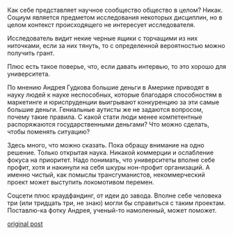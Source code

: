 Как себе представляет научное сообщество общество в целом? Никак. Социум является предметом исследования некоторых дисциплин, но в целом контекст происходящего не интересует исследователя.

Исследователь видит некие черные ящики с торчащими из них ниточками, если за них тянуть, то с определенной вероятностью можно получить грант.

Плюс есть такое поверье, что, если давать интервью, то это хорошо для университета.

По мнению Андрея Гудкова большие деньги в Америке приводят в науку людей к науке неспособных, которые благодаря способностям в маркетинге и юриспруденции выигрывают конкуренцию за эти самые большие деньги. Гениальные аутисты же не задаются вопросом, почему такие правила. С какой стати люди менее компетентные распоряжаются государственными деньгами? Что можно сделать, чтобы поменять ситуацию?

Здесь много, что можно сказать. Пока обращу внимание на одно решение. Только открытая наука. Никакой коммерции и ослабление фокуса на приоритет. Надо понимать, что университеты вполне себе профит, хотя и накинули на себя шкуры нон-профит организаций. А именно чистый, как помыслы трансгуманистов, некоммерческий проект может выступить локомотивом перемен.

Соцсети плюс краудфандинг, от идеи до завода. Вполне себе человека три (или тридцать три, не знаю) могли бы справиться с таким проектам. Поставлю-ка фотку Андрея, ученый-то намоленный, может поможет.

[original post](https://www.facebook.com/MikhailBatin/posts/1436110946408805)
